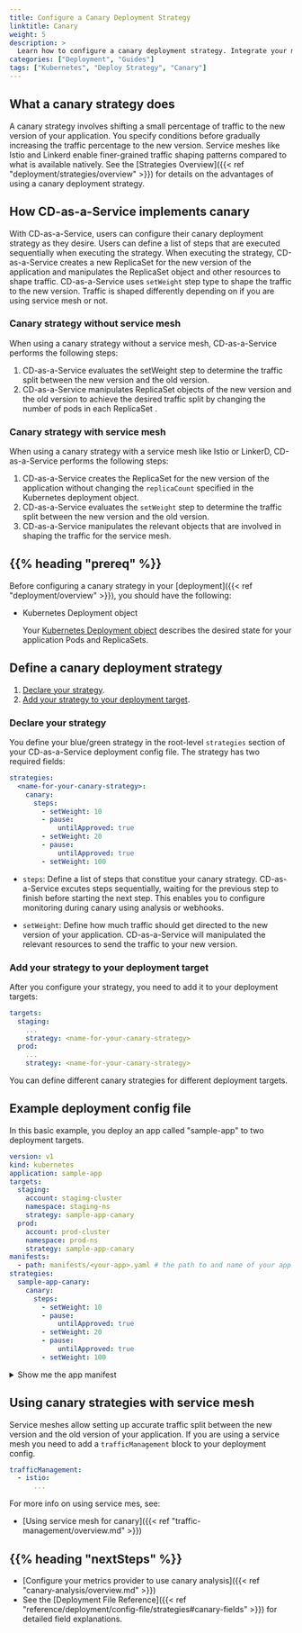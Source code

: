 ```yaml
---
title: Configure a Canary Deployment Strategy
linktitle: Canary
weight: 5
description: >
  Learn how to configure a canary deployment strategy. Integrate your metrics provider, create a retrospective analysis query, and add canary analysis as a deployment constraint. Deploy your app to your Kubernetes cluster.
categories: ["Deployment", "Guides"]
tags: ["Kubernetes", "Deploy Strategy", "Canary"]
---
```


## What a canary strategy does

A canary strategy involves shifting a small percentage of traffic to the new version of your application. You specify conditions before gradually increasing the traffic percentage to the new version. Service meshes like Istio and Linkerd enable finer-grained traffic shaping patterns compared to what is available natively. See the [Strategies Overview]({{< ref "deployment/strategies/overview" >}}) for details on the advantages of using a canary deployment strategy.

## How CD-as-a-Service implements canary
With CD-as-a-Service, users can configure their canary deployment strategy as they desire. Users can define a list of steps that are executed sequentially when executing the strategy. When executing the strategy, CD-as-a-Service creates a new ReplicaSet  for the new version of the application and manipulates the ReplicaSet  object and other resources to shape traffic. 
CD-as-a-Service uses `setWeight` step type to shape the traffic to the new version. Traffic is shaped differently depending on if you are using service mesh or not. 

### Canary strategy without service mesh
When using a canary strategy without a service mesh, CD-as-a-Service performs the following steps:
1. CD-as-a-Service evaluates the setWeight step to determine the traffic split between the new version and the old version.
1. CD-as-a-Service manipulates ReplicaSet  objects of the new version and the old version to achieve the desired traffic split by changing the number of pods in each ReplicaSet .


### Canary strategy with service mesh
When using a canary strategy with a service mesh like Istio or LinkerD, CD-as-a-Service performs the following steps:
1. CD-as-a-Service creates the ReplicaSet  for the new version of the application without changing the `replicaCount` specified in the Kubernetes deployment object. 
1. CD-as-a-Service evaluates the `setWeight` step to determine the traffic split between the new version and the old version.
1. CD-as-a-Service manipulates the relevant objects that are involved in shaping the traffic for the service mesh. 

## {{% heading "prereq" %}}

Before configuring a canary strategy in your [deployment]({{< ref "deployment/overview" >}}), you should have the following:

* Kubernetes Deployment object
  
  Your [Kubernetes Deployment object](https://kubernetes.io/docs/concepts/workloads/controllers/deployment/#creating-a-deployment) describes the desired state for your application Pods and ReplicaSets. 

## Define a canary deployment strategy

1. [Declare your strategy](#declare-your-strategy).
1. [Add your strategy to your deployment target](#add-your-strategy-to-your-deployment-target).


### Declare your strategy

You define your blue/green strategy in the root-level `strategies` section of your CD-as-a-Service deployment config file.  The strategy has two required fields:


```yaml
strategies:
  <name-for-your-canary-strategy>:
    canary:
      steps:
        - setWeight: 10
        - pause:
            untilApproved: true
        - setWeight: 20
        - pause:
            untilApproved: true
        - setWeight: 100
```
* `steps`: Define a list of steps that constitue your canary strategy. CD-as-a-Service excutes steps sequentially, waiting for the previous step to finish before starting the next step. This enables you to configure monitoring during canary using analysis or webhooks. 

* `setWeight`: Define how much traffic should get directed to the new version of your application. CD-as-a-Service will manipulated the relevant resources to send the traffic to your new version. 

### Add your strategy to your deployment target

After you configure your strategy, you need to add it to your deployment targets:

```yaml
targets:
  staging:  
    ...
    strategy: <name-for-your-canary-strategy>
  prod:  
    ...
    strategy: <name-for-your-canary-strategy>
```

You can define different canary strategies for different deployment targets.

## Example deployment config file

In this basic example, you deploy an app called "sample-app" to two deployment targets.

```yaml
version: v1
kind: kubernetes
application: sample-app
targets:
  staging:  
    account: staging-cluster
    namespace: staging-ns
    strategy: sample-app-canary
  prod:  
    account: prod-cluster
    namespace: prod-ns
    strategy: sample-app-canary
manifests:
  - path: manifests/<your-app>.yaml # the path to and name of your app manifest
strategies:
  sample-app-canary:
    canary:
      steps:
        - setWeight: 10
        - pause:
            untilApproved: true
        - setWeight: 20
        - pause:
            untilApproved: true
        - setWeight: 100
```

<details><summary>Show me the app manifest</summary>

```yaml
apiVersion: apps/v1
kind: Deployment
metadata:
  name: sample-app
  annotations: 
    "app": "sample-app"
spec:
  revisionHistoryLimit: 1
  replicas: 2
  strategy:
    type: RollingUpdate
    rollingUpdate:
      maxSurge: 2
      maxUnavailable: 1
  selector:
    matchLabels:
      app: sample-app
  template:
    metadata:
      labels:
        app: sample-app
      annotations: 
        "app": "sample-app"
    spec:
      containers:
      - image:  demoimages/bluegreen:v3 #v5, v4, v3
        imagePullPolicy: Always
        name: sample-app
        resources:
          limits:
            cpu: "100m" # this is to ensure the above busy wait cannot DOS a low CPU cluster.
            memory: "70Mi"
          requests:
            cpu: "10m" # this is to ensure the above busy wait cannot DOS a low CPU cluster.
            memory: "70Mi"
        #ports:
        #  - containerPort: 8086
      restartPolicy: Always
---

apiVersion: v1
kind: Service
metadata:
  name: sample-app-svc
  labels:
    app: sample-app
  annotations:
    linkerd.io/inject: enabled
spec:
  selector:
    app: sample-app
  ports:
    - name: http
      port: 80
      targetPort: 8000
      protocol: TCP
```
</details>

## Using canary strategies with service mesh

Service meshes allow setting up accurate traffic split between the new version and the old version of your application. If you are using a service mesh you need to add a `trafficManagement` block to your deployment config. 

```yaml
trafficManagement:
  - istio:
      ...
```
For more info on using service mes, see:
* [Using service mesh for canary]({{< ref "traffic-management/overview.md" >}})

## {{% heading "nextSteps" %}}

* [Configure your metrics provider to use canary analysis]({{< ref "canary-analysis/overview.md" >}})
* See the [Deployment File Reference]({{< ref "reference/deployment/config-file/strategies#canary-fields" >}}) for detailed field explanations.